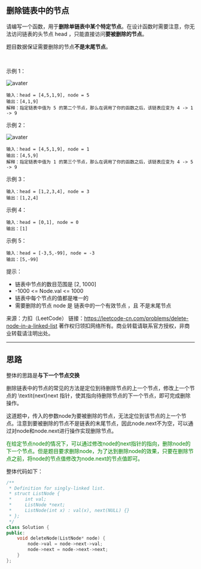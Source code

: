 ## 删除链表中的节点

请编写一个函数，用于**删除单链表中某个特定节点**。在设计函数时需要注意，你无法访问链表的头节点 head ，只能直接访问**要被删除的节点**。

题目数据保证需要删除的节点**不是末尾节点**。

 

示例 1：

![avater](https://assets.leetcode.com/uploads/2020/09/01/node1.jpg)

```
输入：head = [4,5,1,9], node = 5
输出：[4,1,9]
解释：指定链表中值为 5 的第二个节点，那么在调用了你的函数之后，该链表应变为 4 -> 1 -> 9
```
示例 2：

![avater](https://assets.leetcode.com/uploads/2020/09/01/node2.jpg)
```
输入：head = [4,5,1,9], node = 1
输出：[4,5,9]
解释：指定链表中值为 1 的第三个节点，那么在调用了你的函数之后，该链表应变为 4 -> 5 -> 9
```
示例 3：
```
输入：head = [1,2,3,4], node = 3
输出：[1,2,4]
```
示例 4：
```
输入：head = [0,1], node = 0
输出：[1]
```
示例 5：
```
输入：head = [-3,5,-99], node = -3
输出：[5,-99] 
```
提示：

* 链表中节点的数目范围是 [2, 1000]
* -1000 <= Node.val <= 1000
* 链表中每个节点的值都是唯一的
* 需要删除的节点 node 是 链表中的一个有效节点 ，且 不是末尾节点

来源：力扣（LeetCode）
链接：https://leetcode-cn.com/problems/delete-node-in-a-linked-list
著作权归领扣网络所有。商业转载请联系官方授权，非商业转载请注明出处。

---
## 思路

整体的思路是**与下一个节点交换**

删除链表中的节点的常见的方法是定位到待删除节点的上一个节点，修改上一个节点的 \textit{next}next 指针，使其指向待删除节点的下一个节点，即可完成删除操作。

这道题中，传入的参数node为要被删除的节点，无法定位到该节点的上一个节点。注意到要被删除的节点不是链表的末尾节点，因此node.next不为空，可以通过对node和node.next进行操作实现删除节点。

<span style="color:green">在给定节点node的情况下，可以通过修改node的next指针的指向，删除node的下一个节点。但是题目要求删除node，为了达到删除node的效果，只要在删除节点之前，将node的节点值修改为node.next的节点值即可。</span>

整体代码如下：
```c++
/**
 * Definition for singly-linked list.
 * struct ListNode {
 *     int val;
 *     ListNode *next;
 *     ListNode(int x) : val(x), next(NULL) {}
 * };
 */
class Solution {
public:
    void deleteNode(ListNode* node) {
        node->val = node->next->val;
        node->next = node->next->next;
    }
};
```

